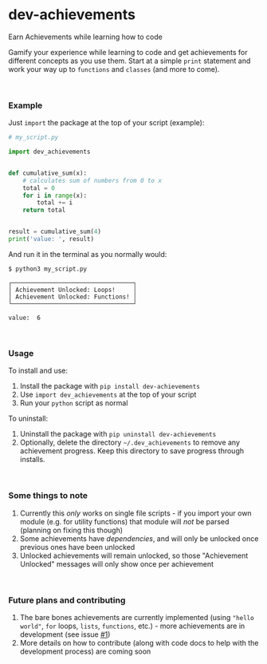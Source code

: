 # dev-achievements
Earn Achievements while learning how to code


Gamify your experience while learning to code and get achievements for different concepts as you use them. Start at a simple `print` statement and work your way up to `functions` and `classes` (and more to come).


<br/>


### Example

Just `import` the package at the top of your script (example):

```python
# my_script.py

import dev_achievements


def cumulative_sum(x):
    # calculates sum of numbers from 0 to x
    total = 0
    for i in range(x):
        total += i
    return total


result = cumulative_sum(4)
print('value: ', result)
```

And run it in the terminal as you normally would:
```shell
$ python3 my_script.py

┌──────────────────────────────────┐
│ Achievement Unlocked: Loops!     │
│ Achievement Unlocked: Functions! │
└──────────────────────────────────┘

value:  6
```


<br/>


### Usage

To install and use:
1. Install the package with `pip install dev-achievements`
1. Use `import dev_achievements` at the top of your script
1. Run your `python` script as normal

To uninstall:
1. Uninstall the package with `pip uninstall dev-achievements`
1. Optionally, delete the directory `~/.dev_achievements` to remove any achievement progress. Keep this directory to save progress through installs.


<br/>


### Some things to note

1. Currently this _only_ works on single file scripts - if you import your own module (e.g. for utility functions) that module will _not_ be parsed (planning on fixing this though)
1. Some achievements have _dependencies_, and will only be unlocked once previous ones have been unlocked
1. Unlocked achievements will remain unlocked, so those "Achievement Unlocked" messages will only show once per achievement


<br/>


### Future plans and contributing
1. The bare bones achievements are currently implemented (using `"hello world"`, `for` loops, `lists`, `functions`, etc.) - more achievements are in development (see issue [#1](https://github.com/raviolliii/dev-achievements/issues/1))
1. More details on how to contribute (along with code docs to help with the development process) are coming soon
